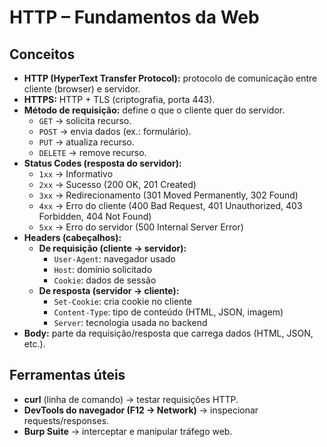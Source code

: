 # HTTP – Fundamentos da Web

## Conceitos
- **HTTP (HyperText Transfer Protocol):** protocolo de comunicação entre cliente (browser) e servidor.
- **HTTPS:** HTTP + TLS (criptografia, porta 443).
- **Método de requisição:** define o que o cliente quer do servidor.
  - `GET` → solicita recurso.
  - `POST` → envia dados (ex.: formulário).
  - `PUT` → atualiza recurso.
  - `DELETE` → remove recurso.
- **Status Codes (resposta do servidor):**
  - `1xx` → Informativo
  - `2xx` → Sucesso (200 OK, 201 Created)
  - `3xx` → Redirecionamento (301 Moved Permanently, 302 Found)
  - `4xx` → Erro do cliente (400 Bad Request, 401 Unauthorized, 403 Forbidden, 404 Not Found)
  - `5xx` → Erro do servidor (500 Internal Server Error)
- **Headers (cabeçalhos):**
  - **De requisição (cliente → servidor):**
    - `User-Agent`: navegador usado
    - `Host`: domínio solicitado
    - `Cookie`: dados de sessão
  - **De resposta (servidor → cliente):**
    - `Set-Cookie`: cria cookie no cliente
    - `Content-Type`: tipo de conteúdo (HTML, JSON, imagem)
    - `Server`: tecnologia usada no backend
- **Body:** parte da requisição/resposta que carrega dados (HTML, JSON, etc.).

## Ferramentas úteis
- **curl** (linha de comando) → testar requisições HTTP.
- **DevTools do navegador (F12 → Network)** → inspecionar requests/responses.
- **Burp Suite** → interceptar e manipular tráfego web.

